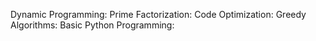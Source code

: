 Dynamic Programming:
Prime Factorization:
Code Optimization:
Greedy Algorithms:
Basic Python Programming:
